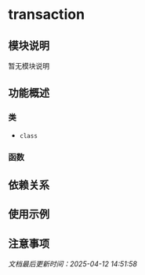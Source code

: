 # transaction

## 模块说明
暂无模块说明

## 功能概述

### 类

- `class`

### 函数


## 依赖关系

## 使用示例

## 注意事项

*文档最后更新时间：2025-04-12 14:51:58*